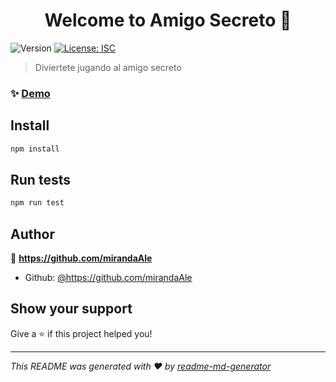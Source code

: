 <h1 align="center">Welcome to Amigo Secreto 👋</h1>
<p>
  <img alt="Version" src="https://img.shields.io/badge/version-1.0.0-blue.svg?cacheSeconds=2592000" />
  <a href="#" target="_blank">
    <img alt="License: ISC" src="https://img.shields.io/badge/License-ISC-yellow.svg" />
  </a>
</p>

> Diviertete jugando al amigo secreto

### ✨ [Demo](https://github.com/mirandaAle/con-alura.git)

## Install

```sh
npm install
```

## Run tests

```sh
npm run test
```

## Author

👤 **https://github.com/mirandaAle**

* Github: [@https:\/\/github.com\/mirandaAle](https://github.com/https:\/\/github.com\/mirandaAle)

## Show your support

Give a ⭐️ if this project helped you!

***
_This README was generated with ❤️ by [readme-md-generator](https://github.com/kefranabg/readme-md-generator)_